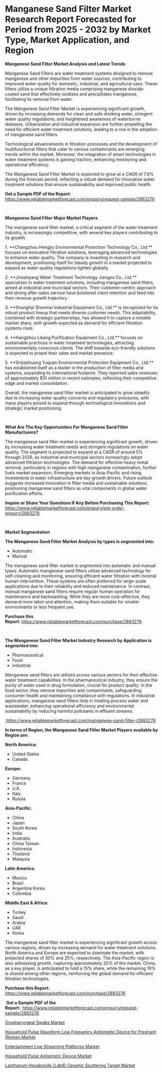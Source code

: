 <p><h1>Manganese Sand Filter Market Research Report Forecasted for Period from 2025 -  2032 by Market Type, Market Application, and Region</h1></p><p><strong>Manganese Sand Filter Market Analysis and Latest Trends</strong></p>
<p><p>Manganese Sand Filters are water treatment systems designed to remove manganese and other impurities from water sources, contributing to improved water quality for domestic, industrial, and agricultural uses. These filters utilize a unique filtration media comprising manganese dioxide-coated sand that effectively oxidizes and precipitates manganese, facilitating its removal from water.</p><p>The Manganese Sand Filter Market is experiencing significant growth, driven by increasing demands for clean and safe drinking water, stringent water quality regulations, and heightened awareness of waterborne diseases. Urbanization and industrial expansion are further propelling the need for efficient water treatment solutions, leading to a rise in the adoption of manganese sand filters. </p><p>Technological advancements in filtration processes and the development of multifunctional filters that cater to various contaminants are emerging trends within the market. Moreover, the integration of smart technologies in water treatment systems is gaining traction, enhancing monitoring and operational efficiency. </p><p>The Manganese Sand Filter Market is expected to grow at a CAGR of 7.9% during the forecast period, reflecting a robust demand for innovative water treatment solutions that ensure sustainability and improved public health.</p></p>
<p><strong>Get a Sample PDF of the Report:&nbsp;</strong> <a href="https://www.reliablemarketforecast.com/enquiry/request-sample/2883276?utm_campaign=1890&utm_medium=2&utm_source=Github&utm_content=ia&utm_term=13032025&utm_id=manganese-sand-filter">https://www.reliablemarketforecast.com/enquiry/request-sample/2883276</a></p>
<p>&nbsp;</p>
<p><strong>Manganese Sand Filter Major Market Players</strong></p>
<p><p>The manganese sand filter market, a critical segment of the water treatment industry, is increasingly competitive, with several key players contributing to its growth. </p><p>1. **Changzhou Hengjiu Environmental Protection Technology Co., Ltd.** focuses on innovative filtration solutions, leveraging advanced technologies to enhance water quality. The company is investing in research and development, positioning itself for steady growth in a market projected to expand as water quality regulations tighten globally.</p><p>2. **Jinsanyang Water Treatment Technology Jiangsu Co., Ltd.** specializes in water treatment solutions, including manganese sand filters, aimed at industrial and municipal sectors. Their customer-centric approach and strong after-sales service have bolstered client retention and feed into their revenue growth trajectory.</p><p>3. **Shanghai Shenmai Industrial Equipment Co., Ltd.** is recognized for its robust product lineup that meets diverse customer needs. This adaptability, combined with strategic partnerships, has allowed it to capture a notable market share, with growth expected as demand for efficient filtration systems rises.</p><p>4. **Hangzhou Likang Purification Equipment Co., Ltd.** focuses on sustainable practices in water treatment technologies, attracting environmentally conscious clients. The shift towards eco-friendly solutions is expected to propel their sales and market presence.</p><p>5. **Shijiazhuang Yuquan Environmental Protection Equipment Co., Ltd.** has established itself as a leader in the production of filter media and systems, expanding its international footprint. They reported sales revenues of approximately $10 million in recent estimates, reflecting their competitive edge and market consolidation.</p><p>Overall, the manganese sand filter market is anticipated to grow steadily due to increasing water quality concerns and regulatory pressures, with many players poised to expand through technological innovations and strategic market positioning.</p></p>
<p>&nbsp;</p>
<p><strong>What Are The Key Opportunities For Manganese Sand Filter Manufacturers?</strong></p>
<p><p>The manganese sand filter market is experiencing significant growth, driven by increasing water treatment needs and stringent regulations on water quality. The segment is projected to expand at a CAGR of around 5% through 2028, as industrial and municipal sectors increasingly adopt advanced filtration technologies. The demand for effective heavy metal removal, particularly in regions with high manganese contamination, further fuels market expansion. Emerging markets in Asia-Pacific and rising investments in water infrastructure are key growth drivers. Future outlook suggests increased innovation in filter media and sustainable solutions, positioning manganese sand filters as vital components in global water purification efforts.</p></p>
<p><strong>Inquire or Share Your Questions If Any Before Purchasing This Report:</strong> <a href="https://www.reliablemarketforecast.com/enquiry/pre-order-enquiry/2883276?utm_campaign=1890&utm_medium=2&utm_source=Github&utm_content=ia&utm_term=13032025&utm_id=manganese-sand-filter">https://www.reliablemarketforecast.com/enquiry/pre-order-enquiry/2883276</a></p>
<p>&nbsp;</p>
<p><strong>Market Segmentation</strong></p>
<p><strong>The Manganese Sand Filter Market Analysis by types is segmented into:</strong></p>
<p><ul><li>Automatic</li><li>Manual</li></ul></p>
<p><p>The manganese sand filter market is segmented into automatic and manual types. Automatic manganese sand filters utilize advanced technology for self-cleaning and monitoring, ensuring efficient water filtration with minimal human intervention. These systems are often preferred for large-scale applications due to their reliability and reduced maintenance. In contrast, manual manganese sand filters require regular human operation for maintenance and backwashing. While they are more cost-effective, they demand more labor and attention, making them suitable for smaller environments or less frequent use.</p></p>
<p><strong>Purchase this Report:&nbsp;</strong><a href="https://www.reliablemarketforecast.com/purchase/2883276?utm_campaign=1890&utm_medium=2&utm_source=Github&utm_content=ia&utm_term=13032025&utm_id=manganese-sand-filter">https://www.reliablemarketforecast.com/purchase/2883276</a></p>
<p>&nbsp;</p>
<p><strong>The Manganese Sand Filter Market Industry Research by Application is segmented into:</strong></p>
<p><ul><li>Pharmaceutical</li><li>Food</li><li>industrial</li></ul></p>
<p><p>Manganese sand filters are utilized across various sectors for their effective water treatment capabilities. In the pharmaceutical industry, they ensure the purity of water used in drug formulation, crucial for product quality. In the food sector, they remove impurities and contaminants, safeguarding consumer health and maintaining compliance with regulations. In industrial applications, manganese sand filters help in treating process water and wastewater, enhancing operational efficiency and environmental sustainability by reducing harmful pollutants in effluent streams.</p></p>
<p><a href="https://www.reliablemarketforecast.com/manganese-sand-filter-r2883276?utm_campaign=1890&utm_medium=2&utm_source=Github&utm_content=ia&utm_term=13032025&utm_id=manganese-sand-filter">&nbsp;https://www.reliablemarketforecast.com/manganese-sand-filter-r2883276</a></p>
<p><strong>In terms of Region, the Manganese Sand Filter Market Players available by Region are:</strong></p>
<p>
    <p> <strong> North America: </strong>
        <ul>
            <li>United States</li>
            <li>Canada</li>
        </ul>
        </p> 
    <p> <strong> Europe: </strong>
        <ul>
            <li>Germany</li>
            <li>France</li>
            <li>U.K.</li>
            <li>Italy</li>
            <li>Russia</li>
        </ul>
        </p> 
    <p> <strong> Asia-Pacific: </strong>
        <ul>
            <li>China</li>
            <li>Japan</li>
            <li>South Korea</li>
            <li>India</li>
            <li>Australia</li>
            <li>China Taiwan</li>
            <li>Indonesia</li>
            <li>Thailand</li>
            <li>Malaysia</li>
        </ul>
        </p> 
    <p> <strong> Latin America: </strong>
        <ul>
            <li>Mexico</li>
            <li>Brazil</li>
            <li>Argentina Korea</li>
            <li>Colombia</li>
        </ul>
        </p> 
    <p> <strong> Middle East & Africa: </strong>
        <ul>
            <li>Turkey</li>
            <li>Saudi</li>
            <li>Arabia</li>
            <li>UAE</li>
            <li>Korea</li>
        </ul>
    </p>
    </p>
<p><p>The manganese sand filter market is experiencing significant growth across various regions, driven by increasing demand for water treatment solutions. North America and Europe are expected to dominate the market, with projected shares of 30% and 25%, respectively. The Asia-Pacific region is also witnessing growth, capturing approximately 20% of the market. China, as a key player, is anticipated to hold a 15% share, while the remaining 10% is shared among other regions, reinforcing the global demand for efficient filtration technologies.</p></p>
<p><strong>Purchase this Report: </strong><a href="https://www.reliablemarketforecast.com/purchase/2883276?utm_campaign=1890&utm_medium=2&utm_source=Github&utm_content=ia&utm_term=13032025&utm_id=manganese-sand-filter">https://www.reliablemarketforecast.com/purchase/2883276</a></p>
<p>&nbsp;<strong>Get a Sample PDF of the Report:&nbsp;&nbsp;</strong><a href="https://www.reliablemarketforecast.com/enquiry/request-sample/2883276?utm_campaign=1890&utm_medium=2&utm_source=Github&utm_content=ia&utm_term=13032025&utm_id=manganese-sand-filter">https://www.reliablemarketforecast.com/enquiry/request-sample/2883276</a></p>
<p><strong></strong></p>
<p><p><a href="https://github.com/wantadhagino/Market-Research-Report-List-1/blob/main/oropharyngeal-swabs-market.md?utm_campaign=1890&utm_medium=2&utm_source=Github&utm_content=ia&utm_term=13032025&utm_id=manganese-sand-filter">Oropharyngeal Swabs Market</a></p><p><a href="https://github.com/snapetylerho/Market-Research-Report-List-1/blob/main/household-pulse-waveform-low-frequency-antiemetic-device-for-pregnant-women-market.md?utm_campaign=1890&utm_medium=2&utm_source=Github&utm_content=ia&utm_term=13032025&utm_id=manganese-sand-filter">Household Pulse Waveform Low Frequency Antiemetic Device for Pregnant Women Market</a></p><p><a href="https://github.com/stunzkocotpv/Market-Research-Report-List-1/blob/main/entertainment-live-streaming-platforms-market.md?utm_campaign=1890&utm_medium=2&utm_source=Github&utm_content=ia&utm_term=13032025&utm_id=manganese-sand-filter">Entertainment Live Streaming Platforms Market</a></p><p><a href="https://github.com/iwanesucices/Market-Research-Report-List-1/blob/main/household-pulse-antiemetic-device-market.md?utm_campaign=1890&utm_medium=2&utm_source=Github&utm_content=ia&utm_term=13032025&utm_id=manganese-sand-filter">Household Pulse Antiemetic Device Market</a></p><p><a href="https://github.com/hatlepigna2s/Market-Research-Report-List-1/blob/main/lanthanum-hexaboride-lab6-ceramic-sputtering-target-market.md?utm_campaign=1890&utm_medium=2&utm_source=Github&utm_content=ia&utm_term=13032025&utm_id=manganese-sand-filter">Lanthanum Hexaboride (Lab6) Ceramic Sputtering Target Market</a></p></p>